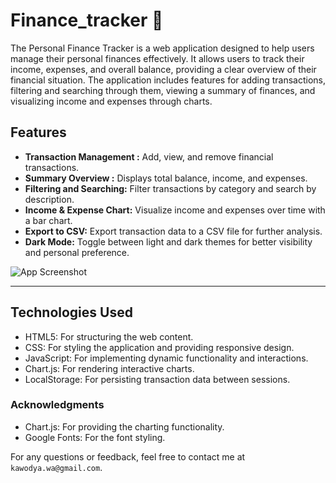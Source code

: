 # Finance_tracker 💸
The Personal Finance Tracker is a web application designed to help users manage their personal finances effectively. It allows users to track their income, expenses, and overall balance, providing a clear overview of their financial situation. The application includes features for adding transactions, filtering and searching through them, viewing a summary of finances, and visualizing income and expenses through charts.

## Features

- **Transaction Management :**  Add, view, and remove financial transactions.
- **Summary Overview :** Displays total balance, income, and expenses.
- **Filtering and Searching:** Filter transactions by category and search by description.
- **Income & Expense Chart:** Visualize income and expenses over time with a bar chart.
- **Export to CSV:** Export transaction data to a CSV file for further analysis.
- **Dark Mode:** Toggle between light and dark themes for better visibility and personal preference.

![App Screenshot](https://imgur.com/1HwSBUP.png)
 <hr>

## Technologies Used

- HTML5: For structuring the web content.
- CSS: For styling the application and providing responsive design.
- JavaScript: For implementing dynamic functionality and interactions.
- Chart.js: For rendering interactive charts.
- LocalStorage: For persisting transaction data between sessions.

### Acknowledgments

- Chart.js: For providing the charting functionality.
- Google Fonts: For the font styling.

For any questions or feedback, feel free to contact me at `kawodya.wa@gmail.com`.
